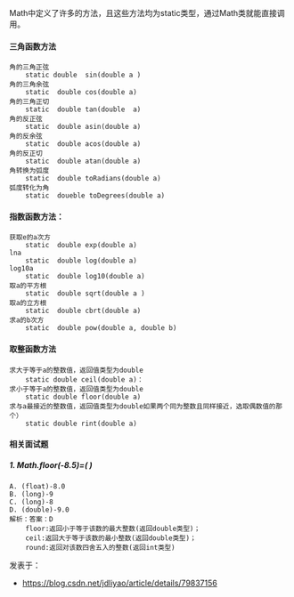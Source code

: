 Math中定义了许多的方法，且这些方法均为static类型，通过Math类就能直接调用。

#### 三角函数方法

```
角的三角正弦
	static double  sin(double a )
角的三角余弦
	static  double cos(double a)
角的三角正切
	static  double tan(double  a)
角的反正弦
	static  double asin(double a)
角的反余弦
	static  double acos(double a)
角的反正切
	static  double atan(double a)
角转换为弧度
	static  double toRadians(double a)
弧度转化为角
	static  doueble toDegrees(double a)
```

#### 指数函数方法：

```
获取e的a次方
	static  double exp(double a) 
lna
	static  double log(double a)
log10a
	static  double log10(double a) 
取a的平方根	
	static  double sqrt(double a )
取a的立方根
	static  double cbrt(double a)
求a的b次方
	static  double pow(double a, double b) 
```

#### 取整函数方法

```
求大于等于a的整数值，返回值类型为double
	static double ceil(double a)：
求小于等于a的整数值，返回值类型为double
	static double floor(double a)
求与a最接近的整数值，返回值类型为double如果两个同为整数且同样接近，选取偶数值的那个）
	static double rint(double a) 
```

#### 相关面试题

##### 1. Math.floor(-8.5)=(  )

```
A. (float)-8.0
B. (long)-9
C. (long)-8
D. (double)-9.0
解析：答案：D
    floor:返回小于等于该数的最大整数(返回double类型)；
    ceil:返回大于等于该数的最小整数(返回double类型)；
    round:返回对该数四舍五入的整数(返回int类型)
```

发表于：

* https://blog.csdn.net/jdliyao/article/details/79837156